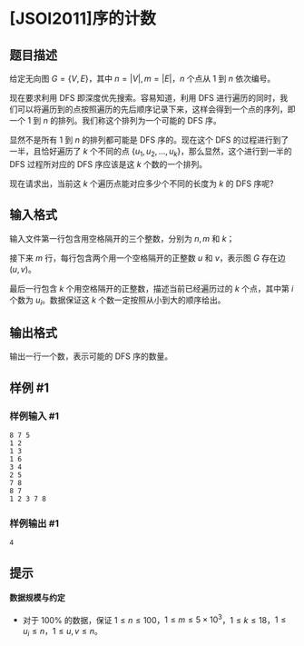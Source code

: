 # [JSOI2011]序的计数

## 题目描述

给定无向图 $G=\{V,E\}$，其中 $n=|V|,m=|E|$，$n$ 个点从 $1$ 到 $n$ 依次编号。

现在要求利用 DFS 即深度优先搜索。容易知道，利用 DFS 进行遍历的同时，我们可以将遍历到的点按照遍历的先后顺序记录下来，这样会得到一个点的序列，即一个 $1$ 到 $n$ 的排列。我们称这个排列为一个可能的 DFS 序。

显然不是所有 $1$ 到 $n$ 的排列都可能是 DFS 序的。现在这个 DFS 的过程进行到了一半，且恰好遍历了 $k$ 个不同的点 $\{u_1,u_2,...,u_k\}$，那么显然，这个进行到一半的 DFS 过程所对应的 DFS 序应该是这 $k$ 个数的一个排列。

现在请求出，当前这 $k$ 个遍历点能对应多少个不同的长度为 $k$ 的 DFS 序呢?

## 输入格式

输入文件第一行包含用空格隔开的三个整数，分别为 $n,m$ 和 $k$；

接下来 $m$ 行，每行包含两个用一个空格隔开的正整数 $u$ 和 $v$，表示图 $G$ 存在边 $(u,v)$。

最后一行包含 $k$ 个用空格隔开的正整数，描述当前已经遍历过的 $k$ 个点，其中第 $i$ 个数为 $u_i$。数据保证这 $k$ 个数一定按照从小到大的顺序给出。

## 输出格式

输出一行一个数，表示可能的 DFS 序的数量。

## 样例 #1

### 样例输入 #1
```
8 7 5
1 2
1 3
1 6
3 4
2 5
7 8
8 7
1 2 3 7 8
```

### 样例输出 #1

```
4
```

## 提示

#### 数据规模与约定

- 对于 $100\%$ 的数据，保证 $1 \le n \le 100$，$1 \le m \le 5 \times 10^3$，$1 \le k \le 18$，$1 \le u_i \le n$，$1 \leq u, v \leq n$。
